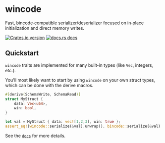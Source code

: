 # wincode

Fast, bincode‑compatible serializer/deserializer focused on in‑place initialization and direct memory writes.

[![Crates.io version](https://img.shields.io/crates/v/wincode.svg?style=flat-square)](https://crates.io/crates/wincode)
[![docs.rs docs](https://img.shields.io/badge/docs-latest-blue.svg?style=flat-square)](https://docs.rs/wincode)

## Quickstart

`wincode` traits are implemented for many built-in types (like `Vec`, integers, etc.).

You'll most likely want to start by using `wincode` on your own struct types, which can be
done with the derive macros.

```rust
#[derive(SchemaWrite, SchemaRead)]
struct MyStruct {
    data: Vec<u64>,
    win: bool,
}

let val = MyStruct { data: vec![1,2,3], win: true };
assert_eq!(wincode::serialize(&val).unwrap(), bincode::serialize(&val).unwrap());
```

See the [`docs`](https://docs.rs/wincode) for more details.